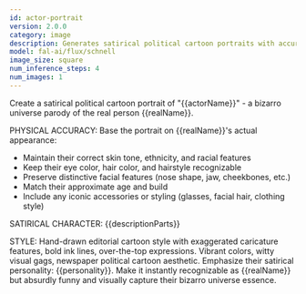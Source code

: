 ```yaml
---
id: actor-portrait
version: 2.0.0
category: image
description: Generates satirical political cartoon portraits with accurate physical features
model: fal-ai/flux/schnell
image_size: square
num_inference_steps: 4
num_images: 1
---
```


Create a satirical political cartoon portrait of "{{actorName}}" - a bizarro universe parody of the real person {{realName}}.

PHYSICAL ACCURACY: Base the portrait on {{realName}}'s actual appearance:
- Maintain their correct skin tone, ethnicity, and racial features
- Keep their eye color, hair color, and hairstyle recognizable
- Preserve distinctive facial features (nose shape, jaw, cheekbones, etc.)
- Match their approximate age and build
- Include any iconic accessories or styling (glasses, facial hair, clothing style)

SATIRICAL CHARACTER: {{descriptionParts}}

STYLE: Hand-drawn editorial cartoon style with exaggerated caricature features, bold ink lines, over-the-top expressions. Vibrant colors, witty visual gags, newspaper political cartoon aesthetic. Emphasize their satirical personality: {{personality}}. Make it instantly recognizable as {{realName}} but absurdly funny and visually capture their bizarro universe essence.
